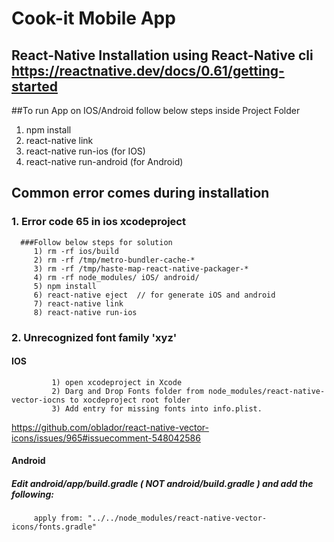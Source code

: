 # Cook-it Mobile App
  <h2>React-Native Installation using React-Native cli <a href="https://reactnative.dev/docs/0.61/getting-started" target="_blank">https://reactnative.dev/docs/0.61/getting-started</a></h2>

##To run App on IOS/Android follow below steps inside Project Folder

 1. npm install
 2. react-native link
 3. react-native run-ios (for IOS)
 4. react-native run-android (for Android)

 ## Common error comes during installation  
 ### 1. Error code 65 in ios xcodeproject
      ###Follow below steps for solution
         1) rm -rf ios/build
         2) rm -rf /tmp/metro-bundler-cache-*
         3) rm -rf /tmp/haste-map-react-native-packager-*
         4) rm -rf node_modules/ iOS/ android/
         5) npm install 
         6) react-native eject  // for generate iOS and android
         7) react-native link
         8) react-native run-ios
         
 ### 2. Unrecognized font family 'xyz'
 
   #### IOS
             1) open xcodeproject in Xcode
             2) Darg and Drop Fonts folder from node_modules/react-native-vector-iocns to xocdeproject root folder
             3) Add entry for missing fonts into info.plist. 
   <a href="https://github.com/oblador/react-native-vector-icons/issues/965#issuecomment-548042586">https://github.com/oblador/react-native-vector-icons/issues/965#issuecomment-548042586</a></h1>

   #### Android
   ##### Edit android/app/build.gradle ( NOT android/build.gradle ) and add the following:
         apply from: "../../node_modules/react-native-vector-icons/fonts.gradle"
